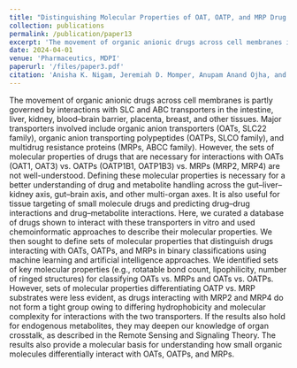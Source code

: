 ```yaml
---
title: "Distinguishing Molecular Properties of OAT, OATP, and MRP Drug Substrates by Machine Learning"
collection: publications
permalink: /publication/paper13
excerpt: 'The movement of organic anionic drugs across cell membranes is partly governed by interactions with SLC and ABC transporters in the intestine, liver, kidney, blood–brain barrier, placenta, breast, and other tissues. Major transporters involved include organic anion transporters (OATs, SLC22 family), organic anion transporting polypeptides (OATPs, SLCO family), and multidrug resistance proteins (MRPs, ABCC family). However, the sets of molecular properties of drugs that are necessary for interactions with OATs (OAT1, OAT3) vs. OATPs (OATP1B1, OATP1B3) vs. MRPs (MRP2, MRP4) are not well-understood. Defining these molecular properties is necessary for a better understanding of drug and metabolite handling across the gut–liver–kidney axis, gut–brain axis, and other multi-organ axes. It is also useful for tissue targeting of small molecule drugs and predicting drug–drug interactions and drug–metabolite interactions. Here, we curated a database of drugs shown to interact with these transporters in vitro and used chemoinformatic approaches to describe their molecular properties. We then sought to define sets of molecular properties that distinguish drugs interacting with OATs, OATPs, and MRPs in binary classifications using machine learning and artificial intelligence approaches. We identified sets of key molecular properties (e.g., rotatable bond count, lipophilicity, number of ringed structures) for classifying OATs vs. MRPs and OATs vs. OATPs. However, sets of molecular properties differentiating OATP vs. MRP substrates were less evident, as drugs interacting with MRP2 and MRP4 do not form a tight group owing to differing hydrophobicity and molecular complexity for interactions with the two transporters. If the results also hold for endogenous metabolites, they may deepen our knowledge of organ crosstalk, as described in the Remote Sensing and Signaling Theory. The results also provide a molecular basis for understanding how small organic molecules differentially interact with OATs, OATPs, and MRPs.'
date: 2024-04-01
venue: 'Pharmaceutics, MDPI'
paperurl: '/files/paper3.pdf'
citation: 'Anisha K. Nigam, Jeremiah D. Momper, Anupam Anand Ojha, and Sanjay K. Nigam. "Distinguishing Molecular Properties of OAT, OATP, and MRP Drug Substrates by Machine Learning." Pharmaceutics 16, no. 5 (2024): 592.'
---
```


The movement of organic anionic drugs across cell membranes is partly governed by interactions with SLC and ABC transporters in the intestine, liver, kidney, blood–brain barrier, placenta, breast, and other tissues. Major transporters involved include organic anion transporters (OATs, SLC22 family), organic anion transporting polypeptides (OATPs, SLCO family), and multidrug resistance proteins (MRPs, ABCC family). However, the sets of molecular properties of drugs that are necessary for interactions with OATs (OAT1, OAT3) vs. OATPs (OATP1B1, OATP1B3) vs. MRPs (MRP2, MRP4) are not well-understood. Defining these molecular properties is necessary for a better understanding of drug and metabolite handling across the gut–liver–kidney axis, gut–brain axis, and other multi-organ axes. It is also useful for tissue targeting of small molecule drugs and predicting drug–drug interactions and drug–metabolite interactions. Here, we curated a database of drugs shown to interact with these transporters in vitro and used chemoinformatic approaches to describe their molecular properties. We then sought to define sets of molecular properties that distinguish drugs interacting with OATs, OATPs, and MRPs in binary classifications using machine learning and artificial intelligence approaches. We identified sets of key molecular properties (e.g., rotatable bond count, lipophilicity, number of ringed structures) for classifying OATs vs. MRPs and OATs vs. OATPs. However, sets of molecular properties differentiating OATP vs. MRP substrates were less evident, as drugs interacting with MRP2 and MRP4 do not form a tight group owing to differing hydrophobicity and molecular complexity for interactions with the two transporters. If the results also hold for endogenous metabolites, they may deepen our knowledge of organ crosstalk, as described in the Remote Sensing and Signaling Theory. The results also provide a molecular basis for understanding how small organic molecules differentially interact with OATs, OATPs, and MRPs.